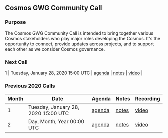 ## Cosmos GWG Community Call

### Purpose
The Cosmos GWG Community Call is intended to bring together various Cosmos stakeholders who play major roles developing the Cosmos. It's the opportunity to connect, provide updates across projects, and to support each other as we consider Cosmos governance.

### Next Call
 1 | Tuesday, January 28, 2020 15:00 UTC | [agenda](Month1.2020.md) | [notes](Month1.2020.md#notes) | [video](https://www.youtube.com) |


### Previous 2020 Calls

 Month  | Date                             | Agenda        |Notes          | Recording            |
--- | -------------------------------- | -------------- |-------------- | -------------------- |
 1 | Tuesday, January 28, 2020 15:00 UTC | [agenda](Month1.2020.md) | [notes](Month1.2020.md#notes) | [video](https://www.youtube.com) |
  2 | Day, Month, Year 00:00 UTC | [agenda](Month2.md) | [notes](Month2.md#notes) | [video](https://www.youtube.com) |
